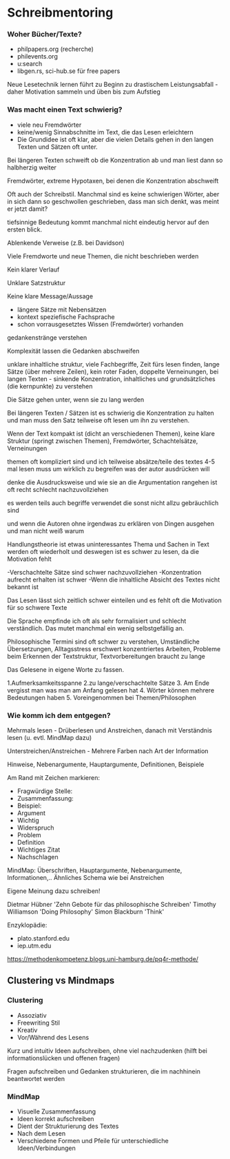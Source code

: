 # Schreibmentoring

### Woher Bücher/Texte?

* philpapers.org (recherche)
* philevents.org
* u:search
* libgen.rs, sci-hub.se für free papers

Neue Lesetechnik lernen führt zu Beginn zu drastischem Leistungsabfall - daher Motivation sammeln und üben bis zum Aufstieg


### Was macht einen Text schwierig?


- viele neu Fremdwörter
- keine/wenig Sinnabschnitte im Text, die das Lesen erleichtern
- Die Grundidee ist oft klar, aber die vielen Details gehen in den langen Texten und Sätzen oft unter.


Bei längeren Texten schweift ob die Konzentration ab und man liest dann so halbherzig weiter


Fremdwörter, extreme Hypotaxen, bei denen die Konzentration abschweift

Oft auch der Schreibstil. Manchmal sind es keine schwierigen Wörter, aber in sich dann so geschwollen geschrieben, dass man sich denkt, was meint er jetzt damit?

tiefsinnige Bedeutung kommt manchmal nicht eindeutig hervor auf den ersten blick.

Ablenkende Verweise (z.B. bei Davidson)

Viele Fremdworte und neue Themen, die nicht beschrieben werden

Kein klarer Verlauf

Unklare Satzstruktur

Keine klare Message/Aussage


- längere Sätze mit Nebensätzen
- kontext speziefische Fachsprache
- schon vorrausgesetztes Wissen (Fremdwörter) vorhanden

gedankenstränge verstehen

Komplexität lassen die Gedanken abschweifen

unklare inhaltliche struktur, viele Fachbegriffe, Zeit fürs lesen finden, lange Sätze (über mehrere Zeilen), kein roter Faden, doppelte Verneinungen, bei langen Texten - sinkende Konzentration, inhaltliches und grundsätzliches (die kernpunkte) zu verstehen


Die Sätze gehen unter, wenn sie zu lang werden

Bei längeren Texten / Sätzen ist es schwierig die Konzentration zu halten und man muss den Satz teilweise oft lesen um ihn zu verstehen.

Wenn der Text kompakt ist (dicht an verschiedenen Themen), keine klare Struktur (springt zwischen Themen), Fremdwörter, Schachtelsätze, Verneinungen

themen oft kompliziert sind und ich teilweise absätze/teile des textes 4-5 mal lesen muss um wirklich zu begreifen was der autor ausdrücken will

denke die Ausdrucksweise und wie sie an die Argumentation rangehen ist oft recht schlecht nachzuvollziehen

es werden teils auch begriffe verwendet die sonst nicht allzu gebräuchlich sind

und wenn die Autoren ohne irgendwas zu erklären von Dingen ausgehen und man nicht weiß warum

Handlungstheorie ist etwas uninteressantes Thema und Sachen in Text werden oft wiederholt und deswegen ist es schwer zu lesen, da die Motivation fehlt


-Verschachtelte Sätze sind schwer nachzuvollziehen
-Konzentration aufrecht erhalten ist schwer
-Wenn die inhaltliche Absicht des Textes nicht bekannt ist


Das Lesen lässt sich zeitlich schwer einteilen und es fehlt oft die Motivation für so schwere Texte


Die Sprache empfinde ich oft als sehr formalisiert und schlecht verständlich. Das mutet manchmal ein wenig selbstgefällig an.


Philosophische Termini sind oft schwer zu verstehen, Umständliche Übersetzungen, Alltagsstress erschwert konzentriertes Arbeiten, Probleme beim Erkennen der Textstruktur, Textvorbereitungen braucht zu lange

Das Gelesene in eigene Worte zu fassen.

1.Aufmerksamkeitsspanne 2.zu lange/verschachtelte Sätze 3. Am Ende vergisst man was man am Anfang gelesen hat 4. Wörter können mehrere Bedeutungen haben 5. Voreingenommen bei Themen/Philosophen

### Wie komm ich dem entgegen?
Mehrmals lesen - Drüberlesen und Anstreichen, danach mit Verständnis lesen (u. evtl. MindMap dazu)

Unterstreichen/Anstreichen - Mehrere Farben nach Art der Information

Hinweise, Nebenargumente, Hauptargumente, Definitionen, Beispiele

Am Rand mit Zeichen markieren:
* Fragwürdige Stelle:
* Zusammenfassung:
* Beispiel:
* Argument
* Wichtig
* Widerspruch
* Problem
* Definition
* Wichtiges Zitat
* Nachschlagen

MindMap:
Überschriften, Hauptargumente, Nebenargumente, Informationen,.. Ähnliches Schema wie bei Anstreichen

Eigene Meinung dazu schreiben!

Dietmar Hübner 'Zehn Gebote für das philosophische Schreiben'
Timothy Williamson 'Doing Philosophy'
Simon Blackburn 'Think'

Enzyklopädie:

* plato.stanford.edu
* iep.utm.edu

https://methodenkompetenz.blogs.uni-hamburg.de/pq4r-methode/


## Clustering vs Mindmaps
### Clustering

* Assoziativ
* Freewriting Stil
* Kreativ
* Vor/Während des Lesens

Kurz und intuitiv Ideen aufschreiben, ohne viel nachzudenken (hilft bei informationslücken und offenen fragen)

Fragen aufschreiben und Gedanken strukturieren, die im nachhinein beantwortet werden

### MindMap

* Visuelle Zusammenfassung
* Ideen korrekt aufschreiben
* Dient der Strukturierung des Textes
* Nach dem Lesen
* Verschiedene Formen und Pfeile für unterschiedliche Ideen/Verbindungen
